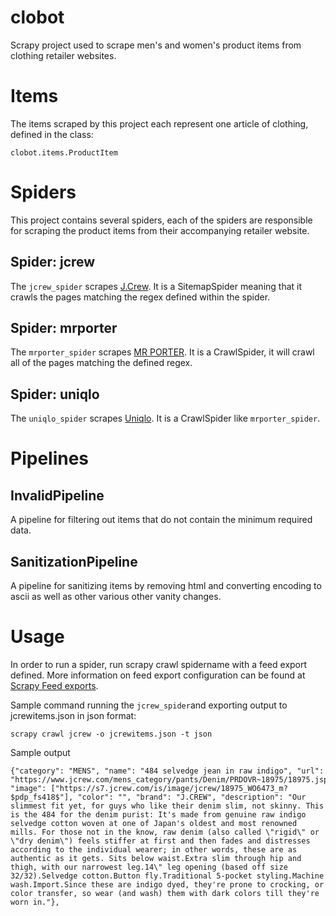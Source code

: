 clobot
======

Scrapy project used to scrape men's and women's product items from clothing retailer websites.

Items
======

The items scraped by this project each represent one article of clothing, defined in the class: 
```
clobot.items.ProductItem
```
Spiders
======
This project contains several spiders, each of the spiders are responsible for scraping the product items from their accompanying retailer website.
 
Spider: jcrew
------

The `jcrew_spider` scrapes [J.Crew](https://www.jcrew.com). It is a SitemapSpider meaning that it crawls the pages matching the regex defined within the spider.

Spider: mrporter
------
The `mrporter_spider` scrapes [MR PORTER](http://www.mrporter.com). It is a CrawlSpider, it will crawl all of the pages matching the defined regex.

Spider: uniqlo
------

The `uniqlo_spider` scrapes [Uniqlo](http://www.uniqlo.com). It is a CrawlSpider like `mrporter_spider`.

Pipelines
======
InvalidPipeline
------
A pipeline for filtering out items that do not contain the minimum required data.

SanitizationPipeline
------
A pipeline for sanitizing items by removing html and converting encoding to ascii as well as other various other vanity changes.

Usage
======
In order to run a spider, run scrapy crawl spidername with a feed export defined. More information on feed export configuration can be found at [Scrapy Feed exports](http://doc.scrapy.org/en/latest/topics/feed-exports.html).

Sample command running the `jcrew_spider`and exporting output to jcrewitems.json in json format: 
```
scrapy crawl jcrew -o jcrewitems.json -t json
```

Sample output
```
{"category": "MENS", "name": "484 selvedge jean in raw indigo", "url": "https://www.jcrew.com/mens_category/pants/Denim/PRDOVR~18975/18975.jsp", "image": ["https://s7.jcrew.com/is/image/jcrew/18975_WO6473_m?$pdp_fs418$"], "color": "", "brand": "J.CREW", "description": "Our slimmest fit yet, for guys who like their denim slim, not skinny. This is the 484 for the denim purist: It's made from genuine raw indigo selvedge cotton woven at one of Japan's oldest and most renowned mills. For those not in the know, raw denim (also called \"rigid\" or \"dry denim\") feels stiffer at first and then fades and distresses according to the individual wearer; in other words, these are as authentic as it gets. Sits below waist.Extra slim through hip and thigh, with our narrowest leg.14\" leg opening (based off size 32/32).Selvedge cotton.Button fly.Traditional 5-pocket styling.Machine wash.Import.Since these are indigo dyed, they're prone to crocking, or color transfer, so wear (and wash) them with dark colors till they're worn in."},
```

